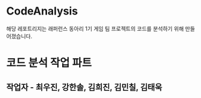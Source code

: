 # CodeAnalysis
해당 레포트리지는 래퍼런스 동아리 1기 게임 팀 프로젝트의 코드를 분석하기 위해 만들어졌습니다.

# 코드 분석 작업 파트
## 작업자 - 최우진, 강한솔, 김희진, 김민칠, 김태욱
